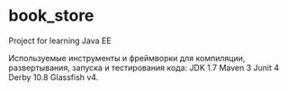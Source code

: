 # book_store
Project for learning Java EE 

Используемые инструменты и фреймворки для компиляции, развертывания, запуска и тестирования
кода: 
JDK 1.7
Maven 3
Junit 4
Derby 10.8
Glassfish v4.
